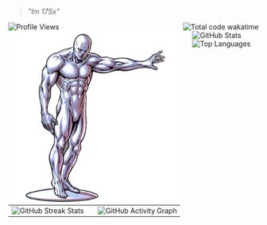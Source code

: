> _"Im 17Sx"_

<div align="left">
  <img src="https://komarev.com/ghpvc/?username=17Sx&style=for-the-badge&color=4F46E5" alt="Profile Views" />
  <img align="right" src="https://wakatime.com/badge/user/ba4a277b-c7f5-427c-ad83-1dd336249fe8.svg" alt="Total code wakatime"/>
</div>

<img src="silver_surfer.png" alt="Silver Surfer" width="350" align="left" style="margin-right: 20px;"/>

<img src="https://github-readme-stats.vercel.app/api?username=17Sx&show_icons=true&theme=dark&hide_border=true&bg_color=0D1117&title_color=4F46E5&text_color=FFFFFF&icon_color=4F46E5&include_all_commits=true&count_private=true" alt="GitHub Stats"/>

<img src="https://github-readme-stats.vercel.app/api/top-langs/?username=17Sx&layout=compact&theme=dark&hide_border=true&bg_color=0D1117&title_color=4F46E5&text_color=FFFFFF&langs_count=8" alt="Top Languages"/>

<table>
<tr>
<td width="50%">
<img src="https://github-readme-streak-stats.herokuapp.com/?user=17Sx&theme=dark&hide_border=true&background=0D1117&stroke=4F46E5&ring=4F46E5&fire=4F46E5&currStreakNum=4F46E5&sideNums=FFFFFF&currStreakLabel=4F46E5&sideLabels=FFFFFF&dates=FFFFFF" alt="GitHub Streak Stats" width="100%"/>
</td>
<td width="50%">
<img src="https://github-readme-activity-graph.vercel.app/graph?username=17Sx&theme=dark&hide_border=true&bg_color=0D1117&color=4F46E5&line=4F46E5&point=FFFFFF" alt="GitHub Activity Graph" width="100%"/>
</td>
</tr>
</table>

<div style="clear: both;"></div>

</div>
